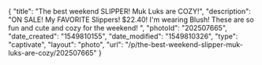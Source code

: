 {
    "title": "The best weekend SLIPPER! Muk Luks are COZY!",
    "description": "ON SALE! My FAVORITE Slippers! $22.40! I'm wearing Blush! These are so fun and cute and cozy for the weekend! ",
    "photoId": "202507665",
    "date_created": "1549810155",
    "date_modified": "1549810326",
    "type": "captivate",
    "layout": "photo",
    "url": "\/p\/the-best-weekend-slipper-muk-luks-are-cozy\/202507665"
}